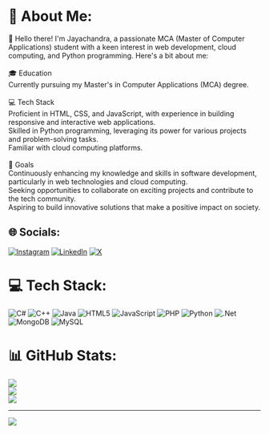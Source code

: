 # 💫 About Me:
👋 Hello there! I'm Jayachandra, a passionate MCA (Master of Computer Applications) student with a keen interest in web development, cloud computing, and Python programming. Here's a bit about me:<br><br>🎓 Education<br>Currently pursuing my Master's in Computer Applications (MCA) degree.<br><br>💻 Tech Stack<br>Proficient in HTML, CSS, and JavaScript, with experience in building responsive and interactive web applications.<br>Skilled in Python programming, leveraging its power for various projects and problem-solving tasks.<br>Familiar with cloud computing platforms.<br><br>🚀 Goals<br>Continuously enhancing my knowledge and skills in software development, particularly in web technologies and cloud computing.<br>Seeking opportunities to collaborate on exciting projects and contribute to the tech community.<br>Aspiring to build innovative solutions that make a positive impact on society.


## 🌐 Socials:
[![Instagram](https://img.shields.io/badge/Instagram-%23E4405F.svg?logo=Instagram&logoColor=white)](https://instagram.com/jay__875) [![LinkedIn](https://img.shields.io/badge/LinkedIn-%230077B5.svg?logo=linkedin&logoColor=white)](https://linkedin.com/in/jayachandra-ms) [![X](https://img.shields.io/badge/X-black.svg?logo=X&logoColor=white)](https://x.com/jay__875) 

# 💻 Tech Stack:
![C#](https://img.shields.io/badge/c%23-%23239120.svg?style=for-the-badge&logo=csharp&logoColor=white) ![C++](https://img.shields.io/badge/c++-%2300599C.svg?style=for-the-badge&logo=c%2B%2B&logoColor=white) ![Java](https://img.shields.io/badge/java-%23ED8B00.svg?style=for-the-badge&logo=openjdk&logoColor=white) ![HTML5](https://img.shields.io/badge/html5-%23E34F26.svg?style=for-the-badge&logo=html5&logoColor=white) ![JavaScript](https://img.shields.io/badge/javascript-%23323330.svg?style=for-the-badge&logo=javascript&logoColor=%23F7DF1E) ![PHP](https://img.shields.io/badge/php-%23777BB4.svg?style=for-the-badge&logo=php&logoColor=white) ![Python](https://img.shields.io/badge/python-3670A0?style=for-the-badge&logo=python&logoColor=ffdd54) ![.Net](https://img.shields.io/badge/.NET-5C2D91?style=for-the-badge&logo=.net&logoColor=white) ![MongoDB](https://img.shields.io/badge/MongoDB-%234ea94b.svg?style=for-the-badge&logo=mongodb&logoColor=white) ![MySQL](https://img.shields.io/badge/mysql-%2300000f.svg?style=for-the-badge&logo=mysql&logoColor=white)
# 📊 GitHub Stats:
![](https://github-readme-stats.vercel.app/api?username=jay-dev7&theme=default&hide_border=true&include_all_commits=false&count_private=false)<br/>
![](https://github-readme-streak-stats.herokuapp.com/?user=jay-dev7&theme=default&hide_border=true)<br/>
![](https://github-readme-stats.vercel.app/api/top-langs/?username=jay-dev7&theme=default&hide_border=true&include_all_commits=false&count_private=false&layout=compact)

---
[![](https://visitcount.itsvg.in/api?id=jay-dev7&icon=0&color=0)](https://visitcount.itsvg.in)

<!-- Proudly created with GPRM ( https://gprm.itsvg.in ) -->
